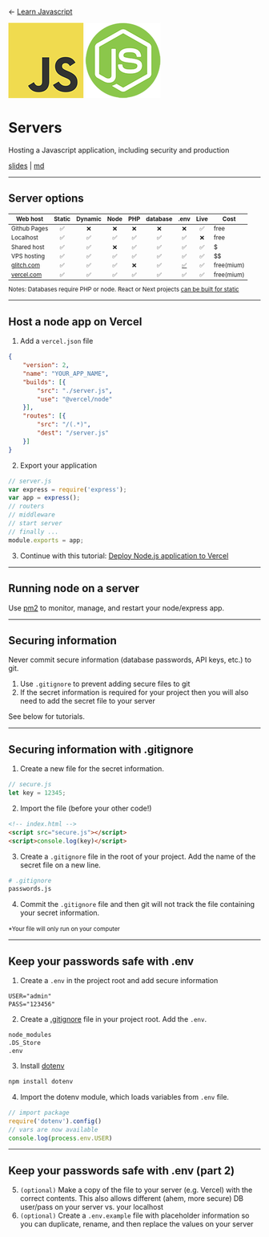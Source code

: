 <!-- paginate: true -->

← [Learn Javascript](../../)

<a href="../../"><img width="150" src="../../assets/img/logos/logo-javascript-150w.png"></a> <a href="../../"><img width="150" src="../../assets/img/logos/logo-node-ltgreen-150w.png"></a>

# Servers

Hosting a Javascript application, including security and production

<span class="slides-small"><a href="slides.html">slides</a> | <a href="servers.md">md</a></span>

<!--
Presentation comments ...
-->



---

## Server options


<small>

Web host | Static | Dynamic | Node | PHP | database | .env | Live | Cost
--- | :---: | :---: | :---: | :---: | :---: | :---: | :---: | ---
Github Pages   | ✅ | ❌ | ❌ | ❌ | ❌ | ❌ | ✅ | free 
Localhost      | ✅ | ✅ | ✅ | ✅ | ✅ | ✅ | ❌ | free
Shared host | ✅ | ✅ | ❌ | ✅ | ✅ | ✅ | ✅ | $
VPS hosting    | ✅ | ✅ | ✅ | ✅ | ✅ | ✅ | ✅ | $$
[glitch.com ](https://glitch.com/) | ✅ | ✅ | ✅ | ❌ | ✅ | [✅](https://help.glitch.com/hc/en-us/articles/16287550167437-Adding-Private-Data) | ✅ | free(mium)
[vercel.com ](https://vercel.com) | ✅ | ✅ | ✅ | ✅ | ✅ | ✅ | ✅ |free(mium)

Notes: Databases require PHP or node. React or Next projects [can be built for static](https://create-react-app.dev/docs/production-build/)

</small>



---

## Host a node app on Vercel

<div class="twocolumn">
<div class="col">

1. Add a `vercel.json` file

```json
{
	"version": 2,
	"name": "YOUR_APP_NAME",
	"builds": [{
		"src": "./server.js",
		"use": "@vercel/node"
	}],
	"routes": [{
		"src": "/(.*)",
		"dest": "/server.js"
	}]
}
```

</div>
<div class="col">

2. Export your application 

```js
// server.js
var express = require('express');
var app = express();
// routers
// middleware
// start server
// finally ...
module.exports = app;
```

3. Continue with this tutorial: [Deploy Node.js application to Vercel](https://dev.to/adafycheng/deploy-nodejs-application-to-vercel-in-5-minutes-171m)

</div>
</div>








---

## Running node on a server

Use [pm2](https://pm2.keymetrics.io/docs/usage/quick-start/) to monitor, manage, and restart your node/express app.





---

## Securing information

Never commit secure information (database passwords, API keys, etc.) to git.

1. Use `.gitignore` to prevent adding secure files to git
2. If the secret information is required for your project then you will also need to add the secret file to your server

See below for tutorials.


---

## Securing information with .gitignore

<div class="twocolumn">
<div class="col">

1. Create a new file for the secret information. 

```js
// secure.js
let key = 12345;
```

2. Import the file (before your other code!)

```html
<!-- index.html -->
<script src="secure.js"></script>
<script>console.log(key)</script>  
```

</div>
<div class="col">

3. Create a `.gitignore` file in the root of your project. Add the name of the secret file on a new line.

```bash
# .gitignore
passwords.js
```

4. Commit the `.gitignore` file and then git will not track the file containing your secret information.

<small>*Your file will only run on your computer</small>

</div>
</div>





---

## Keep your passwords safe with .env

<div class="twocolumn">
<div class="col">

1. Create a `.env` in the project root and add secure information

```
USER="admin"
PASS="123456"
```


2. Create a [.gitignore](http://toptal.com/developers/gitignore) file in your project root. Add the `.env`. 

```
node_modules
.DS_Store
.env
```

</div>
<div class="col">

3. Install [dotenv](https://www.npmjs.com/package/dotenv) 

```js
npm install dotenv
``` 


4. Import the dotenv module, which loads variables from `.env` file. 

```js
// import package
require('dotenv').config()
// vars are now available
console.log(process.env.USER)
```

</div>
</div>


---

## Keep your passwords safe with .env (part 2)

5. `(optional)` Make a copy of the file to your server (e.g. Vercel) with the correct contents. This also allows different (ahem, more secure) DB user/pass on your server vs. your localhost
6. `(optional)` Create a `.env.example` file with placeholder information so you can duplicate, rename, and then replace the values on your server




